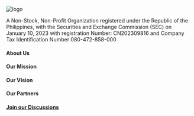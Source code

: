 ![logo](https://user-images.githubusercontent.com/132807791/236666923-438e62f0-42f4-4412-9f01-aa5e13e40ca5.svg)

A Non-Stock, Non-Profit Organization registered under the Republic of the Philippines, with the Securities and Exchange Commission (SEC) on January 10, 2023 with registration Number: CN202309816 and Company Tax Identification Number 080-472-858-000


#### **About Us**

#### **Our Mission**

#### **Our Vision**

#### **Our Partners**

#### **[Join our Discussions](https://github.com/DiwataServer/DiwataServer.github.io/discussions/1#discussion-5168462)**
